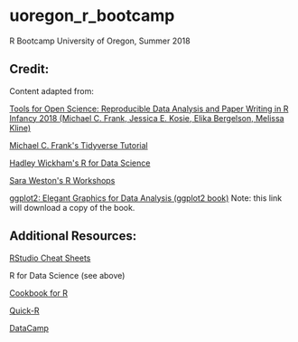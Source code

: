 # uoregon_r_bootcamp
R Bootcamp University of Oregon, Summer 2018

## Credit:
Content adapted from:

[Tools for Open Science: Reproducible Data Analysis and Paper Writing in R Infancy 2018 (Michael C. Frank, Jessica E. Kosie, Elika Bergelson, Melissa Kline)](https://github.com/mcfrank/openscience_tutorial)

[Michael C. Frank's Tidyverse Tutorial](https://github.com/mcfrank/tidyverse-tutorial)

[Hadley Wickham's R for Data Science](http://r4ds.had.co.nz/)

[Sara Weston's R Workshops](http://www.saraweston.com/r/)

[ggplot2: Elegant Graphics for Data Analysis (ggplot2 book)](moderngraphics11.pbworks.com/f/ggplot2-Book09Wickham.pdf)
Note: this link will download a copy of the book.

## Additional Resources:

[RStudio Cheat Sheets](https://www.rstudio.com/resources/cheatsheets/)

R for Data Science (see above)

[Cookbook for R](http://www.cookbook-r.com/)

[Quick-R](https://www.statmethods.net/)

[DataCamp](https://www.datacamp.com/)



